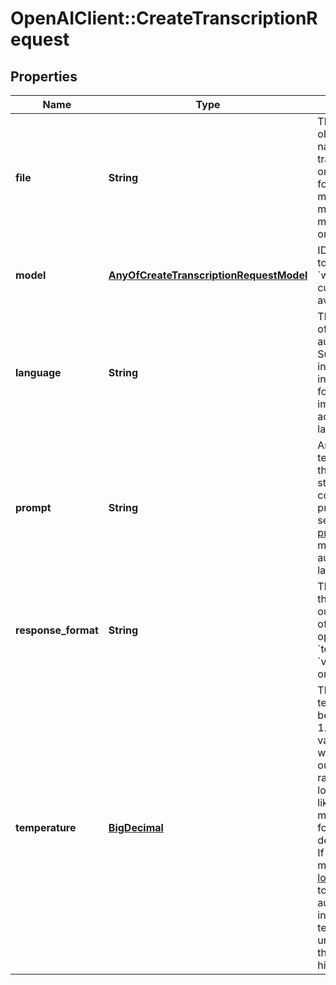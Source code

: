 # OpenAIClient::CreateTranscriptionRequest

## Properties
Name | Type | Description | Notes
------------ | ------------- | ------------- | -------------
**file** | **String** | The audio file object (not file name) to transcribe, in one of these formats: flac, mp3, mp4, mpeg, mpga, m4a, ogg, wav, or webm.  | 
**model** | [**AnyOfCreateTranscriptionRequestModel**](AnyOfCreateTranscriptionRequestModel.md) | ID of the model to use. Only &#x60;whisper-1&#x60; is currently available.  | 
**language** | **String** | The language of the input audio. Supplying the input language in [ISO-639-1](https://en.wikipedia.org/wiki/List_of_ISO_639-1_codes) format will improve accuracy and latency.  | [optional] 
**prompt** | **String** | An optional text to guide the model&#x27;s style or continue a previous audio segment. The [prompt](/docs/guides/speech-to-text/prompting) should match the audio language.  | [optional] 
**response_format** | **String** | The format of the transcript output, in one of these options: &#x60;json&#x60;, &#x60;text&#x60;, &#x60;srt&#x60;, &#x60;verbose_json&#x60;, or &#x60;vtt&#x60;.  | [optional] [default to &#x27;json&#x27;]
**temperature** | [**BigDecimal**](BigDecimal.md) | The sampling temperature, between 0 and 1. Higher values like 0.8 will make the output more random, while lower values like 0.2 will make it more focused and deterministic. If set to 0, the model will use [log probability](https://en.wikipedia.org/wiki/Log_probability) to automatically increase the temperature until certain thresholds are hit.  | [optional] [default to 0]

